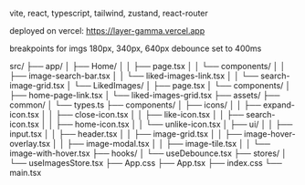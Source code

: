 vite, react, typescript, tailwind, zustand, react-router

deployed on vercel: https://layer-gamma.vercel.app

breakpoints for imgs 180px, 340px, 640px
debounce set to 400ms

src/
  ├── app/
  │   ├── Home/
  │   │   ├── page.tsx
  │   │   └── components/
  │   │       ├── image-search-bar.tsx
  │   │       └── liked-images-link.tsx
  │   │       └── search-image-grid.tsx
  │   └── LikedImages/
  │       ├── page.tsx
  │       └── components/
  │           ├── home-page-link.tsx
  │           └── liked-images-grid.tsx
  ├── assets/
  ├── common/
  │   └── types.ts
  ├── components/
  │   ├── icons/
  │   │   ├── expand-icon.tsx
  │   │   ├── close-icon.tsx
  │   │   ├── like-icon.tsx
  │   │   ├── search-icon.tsx
  │   │   ├── home-icon.tsx
  │   │   └── unlike-icon.tsx
  │   ├── ui/
  │   │   ├── input.tsx
  │   │   ├── header.tsx
  │   │   ├── image-grid.tsx
  │   │   ├── image-hover-overlay.tsx
  │   │   ├── image-modal.tsx
  │   │   ├── image-tile.tsx
  │   │   └── image-with-hover.tsx
  ├── hooks/
  │   └── useDebounce.tsx
  ├── stores/
  │   └── useImagesStore.tsx
  ├── App.css
  ├── App.tsx
  ├── index.css
  └── main.tsx

